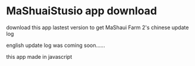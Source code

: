 # MaShuaiStusio app download
download this app lastest version to get MaShaui Farm 2's chinese update log

english update log was coming soon......

this app made in javascript
